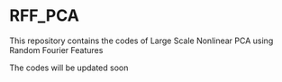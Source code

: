 # RFF_PCA
This repository contains the codes of Large Scale Nonlinear PCA using Random Fourier Features

The codes will be updated soon
